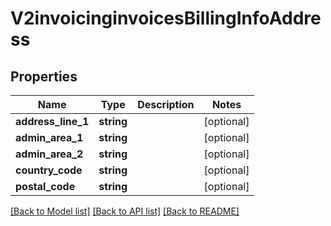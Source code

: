 # V2invoicinginvoicesBillingInfoAddress

## Properties
Name | Type | Description | Notes
------------ | ------------- | ------------- | -------------
**address_line_1** | **string** |  | [optional] 
**admin_area_1** | **string** |  | [optional] 
**admin_area_2** | **string** |  | [optional] 
**country_code** | **string** |  | [optional] 
**postal_code** | **string** |  | [optional] 

[[Back to Model list]](../README.md#documentation-for-models) [[Back to API list]](../README.md#documentation-for-api-endpoints) [[Back to README]](../README.md)


